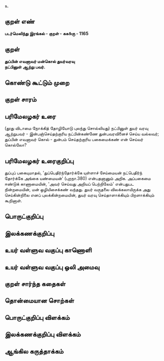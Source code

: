 உ

## குறள் எண் 

**படர்மெலிந்து இரங்கல் - குறள் - கக௬ரு - 1165**

## குறள் 

**துப்பின் எவனாவர் மன்கொல் துயர்வரவு  
நட்பினுள் ஆற்று பவர்.**

## கொண்டு கூட்டும் முறை


## குறள் சாரம் 


## பரிமேலழகர் உரை

(தூது விடாமை நோக்கித் தோழியோடு புலந்து சொல்லியது) நட்பினுள் துயர் வரவு ஆற்றுபவர் - இன்பஞ்செய்தற்குரிய நட்பின்கண்ணே துன்பவரவினைச் செய்ய வல்லவர்; துப்பின் எவனாவர் கொல் - துன்பம் செய்தற்குரிய பகைமைக்கண் என் செய்வர் கொல்லோ?

## பரிமேலழகர் உரைகுறிப்பு   

துப்புப் பகையுமாதல், 'துப்பெதிர்ந்தோர்க்கே யுள்ளாச் சேய்மையன் நட்பெதிர்ந் தோர்க்கே அங்கை யண்மையன்' (புறநா.380) என்பதனானும் அறிக. அப்பகைமை ஈண்டுக் காணாமையின், 'அவர் செய்வது அறியப் பெற்றிலேம்' என்பதுபட நின்றமையின், மன் ஒழியிசைக்கண் வந்தது. துயர் வருதலை விலக்கலாயிருக்க அது செய்கின்றிலை எனப் புலக்கின்றமையின், துயர் வரவு செய்தாளாக்கியும் பிறளாக்கியும் கூறினாள்.

## பொருட்குறிப்பு 


## இலக்கணக்குறிப்பு  


## உயர் வள்ளுவ வகுப்பு காணொளி


## உயர் வள்ளுவ வகுப்பு ஒலி அமைவு 

 
## குறள் சார்ந்த கதைகள் 


## தொன்மையான சொற்கள்


## பொருட்குறிப்பு விளக்கம்


## இலக்கணக்குறிப்பு விளக்கம்


## ஆங்கில கருத்தாக்கம் 



